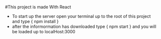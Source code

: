 #This project is made With React

- To start up the server open your terminal up to the root of this project and type { npm install }
- after the informormation has downloaded type { npm start } and you will be loaded up to localHost:3000
